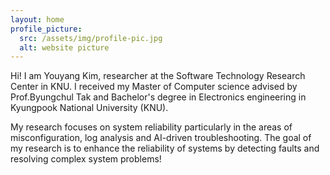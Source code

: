 ```yaml
---
layout: home
profile_picture:
  src: /assets/img/profile-pic.jpg
  alt: website picture
---
```


<p>
  Hi! I am Youyang Kim, researcher at the Software Technology Research Center in KNU. I received my Master of Computer science  advised by Prof.Byungchul Tak and Bachelor's degree in Electronics engineering in Kyungpook National University (KNU). 
</p>

<p>
  My research focuses on system reliability particularly in the areas of misconfiguration, log analysis and AI-driven troubleshooting. The goal of my research is to enhance the reliability of systems by detecting faults and resolving complex system problems! 
</p>
